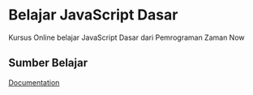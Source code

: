 
# Belajar JavaScript Dasar

Kursus Online belajar JavaScript Dasar dari Pemrograman Zaman Now


## Sumber Belajar

[Documentation](https://kelas.programmerzamannow.com/p/pemrograman-javascript-untuk-pemula-sampai-mahir)

